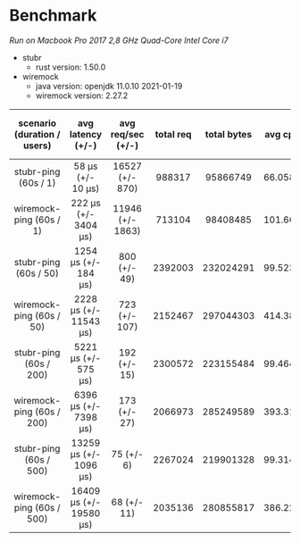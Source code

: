 # Benchmark

*Run on Macbook Pro 2017 2,8 GHz Quad-Core Intel Core i7*

* stubr
  * rust version: 1.50.0 
* wiremock
  * java version: openjdk 11.0.10 2021-01-19
  * wiremock version: 2.27.2


|  scenario (duration / users) | avg latency (+/-) | avg req/sec (+/-) | total req | total bytes | avg cpu | avg mem(stubr Kb/wiremock Mb) |
|:----------------------------:|:-----------------:|:-----------------:|:---------:|:-----------:|:-------:|:-----------------------------:|
| stubr-ping (60s / 1) | 58 µs (+/- 10 µs) | 16527 (+/- 870) | 988317 | 95866749 | 66.0582 | 251.055 | 
| wiremock-ping (60s / 1) | 222 µs (+/- 3404 µs) | 11946 (+/- 1863) | 713104 | 98408485 | 101.664 | 224.473 | 
| stubr-ping (60s / 50) | 1254 µs (+/- 184 µs) | 800 (+/- 49) | 2392003 | 232024291 | 99.5236 | 548.109 | 
| wiremock-ping (60s / 50) | 2228 µs (+/- 11543 µs) | 723 (+/- 107) | 2152467 | 297044303 | 414.381 | 311.192 | 
| stubr-ping (60s / 200) | 5221 µs (+/- 575 µs) | 192 (+/- 15) | 2300572 | 223155484 | 99.4648 | 529.63 | 
| wiremock-ping (60s / 200) | 6396 µs (+/- 7398 µs) | 173 (+/- 27) | 2066973 | 285249589 | 393.313 | 307.038 | 
| stubr-ping (60s / 500) | 13259 µs (+/- 1096 µs) | 75 (+/- 6) | 2267024 | 219901328 | 99.3148 | 536.889 | 
| wiremock-ping (60s / 500) | 16409 µs (+/- 19580 µs) | 68 (+/- 11) | 2035136 | 280855817 | 386.225 | 308.365 | 
